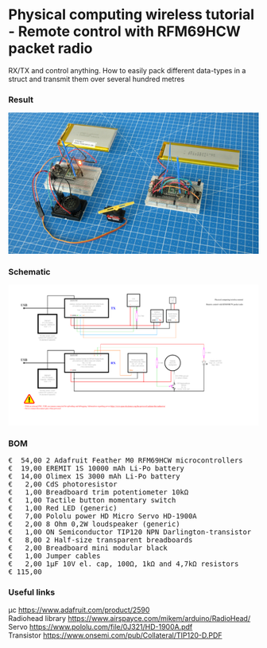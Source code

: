 # Physical computing wireless tutorial - Remote control with RFM69HCW packet radio

RX/TX and control anything. How to easily pack different data-types in a struct and transmit them over several hundred metres

### Result

![](Assets/13a%20result.jpg)

### Schematic

![](Assets/13a%20schematic.png)

### BOM

<pre>
€  54,00 2 Adafruit Feather M0 RFM69HCW microcontrollers
€  19,00 EREMIT 1S 10000 mAh Li-Po battery
€  14,00 Olimex 1S 3000 mAh Li-Po battery
€   2,00 CdS photoresistor
€   1,00 Breadboard trim potentiometer 10kΩ
€   1,00 Tactile button momentary switch
€   1,00 Red LED (generic)
€   7,00 Pololu power HD Micro Servo HD-1900A
€   2,00 8 Ohm 0,2W loudspeaker (generic)
€   1,00 ON Semiconductor TIP120 NPN Darlington-transistor
€   8,00 2 Half-size transparent breadboards
€   2,00 Breadboard mini modular black
€   1,00 Jumper cables
€   2,00 1µF 10V el. cap, 100Ω, 1kΩ and 4,7kΩ resistors
€ 115,00
</pre>  

### Useful links

μc https://www.adafruit.com/product/2590  
Radiohead library https://www.airspayce.com/mikem/arduino/RadioHead/  
Servo https://www.pololu.com/file/0J321/HD-1900A.pdf  
Transistor https://www.onsemi.com/pub/Collateral/TIP120-D.PDF
